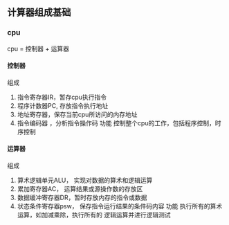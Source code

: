 ## 计算器组成基础

### cpu
cpu = 控制器 + 运算器
#### 控制器
组成
1. 指令寄存器IR，暂存cpu执行指令
2. 程序计数器PC, 存放指令执行地址
3. 地址寄存器，保存当前cpu所访问的内存地址
4. 指令编码器 ，分析指令操作码
功能
控制整个cpu的工作，包括程序控制，时序控制

#### 运算器
组成
1. 算术逻辑单元ALU， 实现对数据的算术和逻辑运算
2. 累加寄存器AC， 运算结果或源操作数的存放区
3. 数据缓冲寄存器DR，暂时存放内存的指令或数据
4. 状态条件寄存器psw， 保存指令运行结果的条件码内容
功能
执行所有的算术运算，如加减乘除，执行所有的 逻辑运算并进行逻辑测试